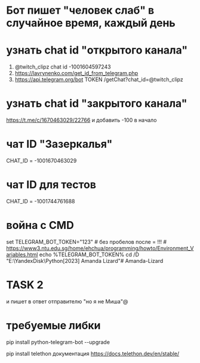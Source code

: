 <!-- https://gitflic.ru/project/ilovetiktiok/amanda-lizard -->
<!-- https://github.com/gitalexhubuser/Amanda-Lizard -->

# Бот пишет "человек слаб" в случайное время, каждый день

# узнать chat id "открытого канала"
1) @twitch_clipz chat id -1001604597243
2) https://lavrynenko.com/get_id_from_telegram.php
3) https://api.telegram.org/bot TOKEN /getChat?chat_id=@twitch_clipz

# узнать chat id "закрытого канала"
https://t.me/c/1670463029/22766 и добавить -100 в начало
<!-- скопировать ссылку на пост и прибавить 100 в начало -->
<!-- 1670463029 -->
<!-- -100 1670463029 -->

# чат ID "Зазеркалья"
CHAT_ID = -1001670463029

# чат ID для тестов
CHAT_ID = -1001744761688

# война с CMD
set TELEGRAM_BOT_TOKEN="123" # без пробелов после = !!! # https://www3.ntu.edu.sg/home/ehchua/programming/howto/Environment_Variables.html
echo %TELEGRAM_BOT_TOKEN%
cd /D "E:\YandexDisk\Python\[2023] Amanda Lizard\"# Amanda-Lizard

# TASK 2
<!-- модифицируй бота следующим образом:  -->
<!-- бот отлавливает все сообщения в этом чате  -->
<!-- со словом Миша  -->
и пишет в ответ отправителю 
"но я не Миша"@

# требуемые либки
pip install python-telegram-bot --upgrade

pip install telethon
документация https://docs.telethon.dev/en/stable/